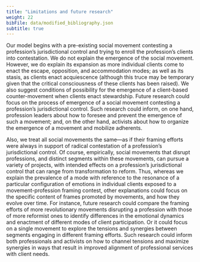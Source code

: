 ```yaml
---
title: "Limitations and future research"
weight: 22
bibFile: data/modified_bibliography.json
subtitle: true
---
```


Our model begins with a pre-existing social movement contesting a profession’s jurisdictional control and trying to enroll the profession’s clients into contestation. We do not explain the emergence of the social movement. However, we do explain its expansion as more individual clients come to enact the escape, opposition, and accommodation modes; as well as its stasis, as clients enact acquiescence (although this truce may be temporary given that the critical consciousness of these clients has been raised). We also suggest conditions of possibility for the emergence of a client-based counter-movement when clients enact stewardship. Future research could focus on the process of emergence of a social movement contesting a profession’s jurisdictional control. Such research could inform, on one hand, profession leaders about how to foresee and prevent the emergence of such a movement; and, on the other hand, activists about how to organize the emergence of a movement and mobilize adherents.

Also, we treat all social movements the same―as if their framing efforts were always in support of radical contestation of a profession’s jurisdictional control. Of course, empirically, social movements that disrupt professions, and distinct segments within these movements, can pursue a variety of projects, with intended effects on a profession’s jurisdictional control that can range from transformation to reform. Thus, whereas we explain the prevalence of a mode with reference to the resonance of a particular configuration of emotions in individual clients exposed to a movement-profession framing contest, other explanations could focus on the specific content of frames promoted by movements, and how they evolve over time. For instance, future research could compare the framing efforts of more revolutionary movements disrupting a profession with those of more reformist ones to identify differences in the emotional dynamics and enactment of different modes of client participation. Or it could focus on a single movement to explore the tensions and synergies between segments engaging in different framing efforts. Such research could inform both professionals and activists on how to channel tensions and maximize synergies in ways that result in improved alignment of professional services with client needs.